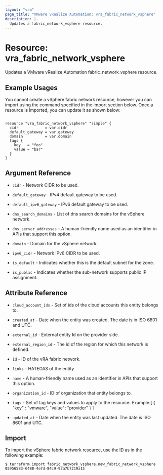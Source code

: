 ```yaml
---
layout: "vra"
page_title: "VMware vRealize Automation: vra_fabric_network_vsphere"
description: |-
  Updates a fabric_network_vsphere resource.
---
```


# Resource: vra_fabric_network_vsphere

Updates a VMware vRealize Automation fabric_network_vsphere resource.

## Example Usages

You cannot create a vSphere fabric network resource, however you can import using the command specified in the import section below.
Once a resource is imported, you can update it as shown below:

```hcl

resource "vra_fabric_network_vsphere" "simple" {
  cidr            = var.cidr
  default_gateway = var.gateway
  domain          = var.domain
  tags {
    key   = "foo"
    value = "bar"
  }
}

```
## Argument Reference

* `cidr` - Network CIDR to be used.

* `default_gateway` - IPv4 default gateway to be used.

* `default_ipv6_gateway` - IPv6 default gateway to be used.

* `dns_search_domains` - List of dns search domains for the vSphere network.

* `dns_server_addresses` - A human-friendly name used as an identifier in APIs that support this option.
                           
* `domain` - Domain for the vSphere network.

* `ipv6_cidr` -  Network IPv6 CIDR to be used.

* `is_default` - Indicates whether this is the default subnet for the zone.

* `is_public` - Indicates whether the sub-network supports public IP assignment.

## Attribute Reference
* `cloud_account_ids` - Set of ids of the cloud accounts this entity belongs to.

* `created_at` - Date when the entity was created. The date is in ISO 6801 and UTC.

* `external_id` - External entity Id on the provider side.

* `external_region_id` - The id of the region for which this network is defined.

* `id` - ID of the vRA fabric network. 

* `links` - HATEOAS of the entity

* `name` - A human-friendly name used as an identifier in APIs that support this option. 

* `organization_id` - ID of organization that entity belongs to.

* `tags` -  Set of tag keys and values to apply to the resource.
            Example:[ { "key" : "vmware", "value": "provider" } ]

* `updated_at` - Date when the entity was last updated. The date is ISO 8601 and UTC.


## Import

To import the vSphere fabric network resource, use the ID as in the following example:

`$ terraform import fabric_network_vsphere.new_fabric_network_vsphere 05956583-6488-4e7d-84c9-92a7b7219a15`